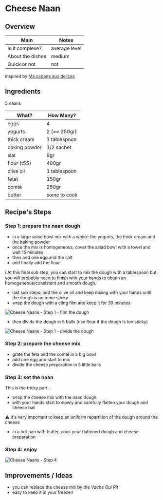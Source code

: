 # Cheese Naan


## Overview

Main             | Notes
---------------- | -------------
Is it complexe?  | average level
About the dishes | medium
Quick or not     | not

inspired by [Ma cabane aux delices](https://youtu.be/CM4Qz-Lpnfo)


## Ingredients

5 naans

What?         | How Many?
------------- | --------------
eggs          | 4
yogurts       | 2 (== 250gr)
thick cream   | 1 tablespoon
baking powder | 1/2 sachet
slat          | 9gr
flour (t55)   | 400gr
olive oil     | 1 tablespoon
fetat         | 150gr
comté         | 250gr
butter        | *some* to cook


## Recipe's Steps

### Step 1: prepare the naan dough

* in a large salad bowl mix with a whisk: the yogurts, the thick cream and the baking powder
* once the mix is homogeneous, cover the salad bowl with a towel and wait 15 minutes
* then add one egg and the salt
* and finally add the flour

:information_source: At this final sub step, you can start to mix the dough with a tablespoon but you will probably need
to finish with your hands to obtain an homogeneous/consistent and smooth dough.

* last sub steps: add the olive oil and keep mixing with your hands until the dough is no more sticky
* wrap the dough with a cling film and keep it for 30 minutes

![Cheese Naans - Step 1 - film the dough](./images/cheese_naans-01.jpg)

* then divide the dough in 5 balls (use flour if the dough is too sticky)

![Cheese Naans - Step 1 - divide the dough](./images/cheese_naans-02.jpg)

### Step 2: prepare the cheese mix

* grate the feta and the comté in a big bowl
* add one egg and start to mix
* divide the cheese preparation in 5 little balls

### Step 3: set the naan

This is the tricky part...

* wrap the cheese mix with the naan dough
* with your hands start to slowly and carefully flatten your dough and cheese ball

:warning: it's very important to keep an uniform repartition of the dough around the cheese

* in a hot pan with butter, cook your flattened dough and cheese preparation

### Step 4: enjoy

![Cheese Naans - Step 4](./images/cheese_naans-03.jpg)

## Improvements / Ideas

* you can replace the cheese mix by the *Vache Qui Rit*
* easy to keep it in your freezer!

